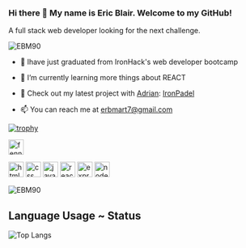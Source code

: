 ### Hi there 👋 My name is Eric Blair. Welcome to my GitHub!

A full stack web developer looking for the next challenge.

<p align="left"> <img src="https://komarev.com/ghpvc/?username=EBM90" alt="EBM90" /> </p>

- 🔭 Ihave just graduated from IronHack's web developer bootcamp

- 🌱 I’m currently learning more things about REACT

- 👯 Check out my latest project with [Adrian](https://github.com/paniaguaadrian): [IronPadel](http://ironpadel.herokuapp.com/)

- 📫 You can reach me at erbmart7@gmail.com

[![trophy](https://github-profile-trophy.vercel.app/?username=EBM90&theme=onedark)](https://github.com/ryo-ma/github-profile-trophy)

<a href="https://www.linkedin.com/in/eric-blair-martinez/" target="blank"><img align="center" src="https://avatars3.githubusercontent.com/u/357098?v=4" alt="fennecdjay" height="30" width="30" /></a>

<p align="left">
<img src="https://devicons.github.io/devicon/devicon.git/icons/html5/html5-original-wordmark.svg" alt="html5" width="30" height="30"/>
<img src="https://devicon.dev/devicon.git/icons/css3/css3-original.svg" alt="css" width="30" height="30"/>
<img src="https://devicons.github.io/devicon/devicon.git/icons/javascript/javascript-original.svg" alt="javascript" width="30" height="30"/>
<img src="https://devicon.dev/devicon.git/icons/react/react-original.svg" alt="react" width="30" height="30"/>
<img src="https://devicon.dev/devicon.git/icons/express/express-original.svg" alt="express" width="30" height="30"/>
<img src="https://devicon.dev/devicon.git/icons/nodejs/nodejs-original.svg" alt="nodejs" width="30" height="30"/>
</p>

<img src="https://github-readme-stats.vercel.app/api?username=EBM90&layout=compact&theme=dark&show_icons=true" alt="EBM90" />

## Language Usage ~ Status

![Top Langs](https://github-readme-stats.aemiej.vercel.app/api/top-langs/?username=EBM90&layout=compact&theme=dark&show_icons=true&hide_border=true&private=true)
<p align="center">
</p>
